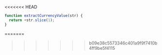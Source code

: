 <<<<<<< HEAD
```js run
function extractCurrencyValue(str) {
  return +str.slice(1);
}
```
=======
>>>>>>> b09e38c5573346c401a9f9f7410b4ff9be5f4115
